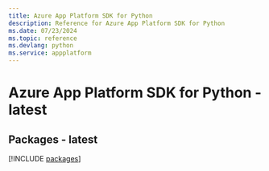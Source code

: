 ```yaml
---
title: Azure App Platform SDK for Python
description: Reference for Azure App Platform SDK for Python
ms.date: 07/23/2024
ms.topic: reference
ms.devlang: python
ms.service: appplatform
---
```

# Azure App Platform SDK for Python - latest
## Packages - latest
[!INCLUDE [packages](app-platform-index.md)]